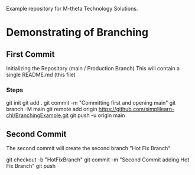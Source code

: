 Example repository for M-theta Technology Solutions.

# Demonstrating of Branching

## First Commit
Initializing the Repository (main / Production Branch)
This will contain a single README.md (this file)

### Steps
git init
git add .
git commit -m "Committing first and opening main"
git branch -M main
git remote add origin https://github.com/simplilearn-chl/BranchingExample.git
git push -u origin main

## Second Commit
The second commit will create the second branch "Hot Fix Branch"

git checkout -b "HotFixBranch"
git commit -m "Second Commit adding Hot Fix Branch"
git push